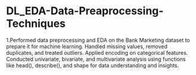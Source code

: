 # DL_EDA-Data-Preaprocessing-Techniques
1.Performed data preprocessing and EDA on the Bank Marketing dataset to prepare it for machine learning. Handled missing values, removed duplicates, and treated outliers. Applied encoding on categorical features. Conducted univariate, bivariate, and multivariate analysis using functions like head(), describe(), and shape for data understanding and insights.
